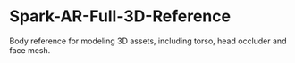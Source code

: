 # Spark-AR-Full-3D-Reference
Body reference for modeling 3D assets, including torso, head occluder and face mesh.

